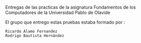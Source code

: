 Entregas de las practicas de la asignatura Fundamentos de los Computadores de la Universidad Pablo de Olavide

El grupo que entrego estas pruebas estaba formado por :

    Ricardo Álamo Fernandez
    Rodrigo Bautista Hernández

